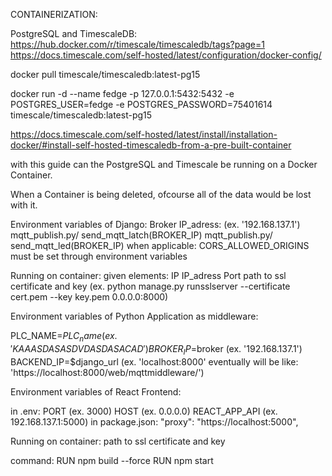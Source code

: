 CONTAINERIZATION:

PostgreSQL and TimescaleDB:
https://hub.docker.com/r/timescale/timescaledb/tags?page=1
https://docs.timescale.com/self-hosted/latest/configuration/docker-config/

docker pull timescale/timescaledb:latest-pg15

docker run -d --name fedge -p 127.0.0.1:5432:5432 -e POSTGRES_USER=fedge -e POSTGRES_PASSWORD=75401614 timescale/timescaledb:latest-pg15

https://docs.timescale.com/self-hosted/latest/install/installation-docker/#install-self-hosted-timescaledb-from-a-pre-built-container


with this guide can the PostgreSQL and Timescale be running on a Docker Container.

When a Container is being deleted, ofcourse all of the data would be lost with it. 


Environment variables of Django:
Broker IP_adress: (ex. '192.168.137.1')
mqtt_publish.py/ send_mqtt_latch(BROKER_IP)
mqtt_publish.py/ send_mqtt_led(BROKER_IP)
when applicable:
CORS_ALLOWED_ORIGINS must be set through environment variables

Running on container:
given elements:
IP IP_adress
Port
path to ssl certificate and key
(ex. python manage.py runsslserver --certificate cert.pem --key key.pem 0.0.0.0:8000)


Environment variables of Python Application as middleware:

PLC_NAME=$PLC_name (ex. 'KAAASDASASDVDASDASACAD')
BROKER_IP=$broker (ex. '192.168.137.1')
BACKEND_IP=$django_url (ex. 'localhost:8000' eventually will be like: 'https://localhost:8000/web/mqttmiddleware/')

Environment variables of React Frontend:

in .env:
PORT (ex. 3000)
HOST (ex. 0.0.0.0)
REACT_APP_API (ex. 192.168.137.1:5000)
in package.json:
"proxy": "https://localhost:5000",

Running on container:
path to ssl certificate and key

command:
RUN npm build --force
RUN npm start